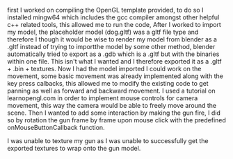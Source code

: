 first I worked on compiling the OpenGL template provided, to do so I installed mingw64 which includes the gcc compiler amongst other helpful c++ related tools, this allowed me to run the code, 
After I worked to import my model, the placeholder model (dog.gltf) was a gltf file type and therefore I though it would be wise to render my model from blender as a .gltf instead of trying to importthe model by some other method, blender automatically tried to export as a .gdb which is a .gltf but with the binaries within one file. This isn't what I wanted and I therefore exported it as a .gltf + .bin + textures.
Now I had the model imported I could work on the movement, some basic movement was already implemented along with the key press calbacks, this allowed me to modify the existing code to get panning as well as forward and backward movement.
I used a tutorial on learnopengl.com in order to implement mouse controls for camera movement, this way the camera would be able to freely move around the scene.
Then I wanted to add some interaction by making the gun fire, I did so by rotation the gun frame by frame upon mouse click with the predefined onMouseButtonCallback function.

I was unable to texture my gun as I was unable to successfully get the exported textures to wrap onto the gun model.
